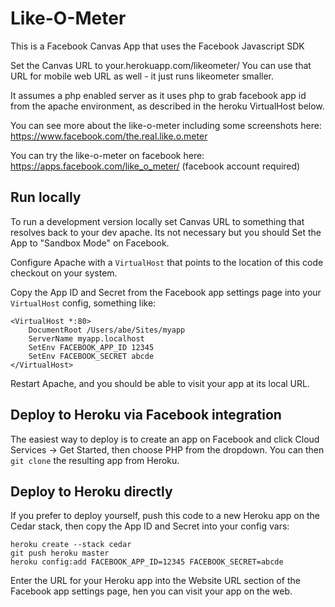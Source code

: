 Like-O-Meter
============

This is a Facebook Canvas App that uses the Facebook Javascript SDK


Set the Canvas URL to your.herokuapp.com/likeometer/ 
You can use that URL for mobile web URL as well - it just runs likeometer smaller.

It assumes a php enabled server as it uses php to grab facebook app id from the apache environment, as described in the heroku VirtualHost below. 

You can see more about the like-o-meter including some screenshots here:
https://www.facebook.com/the.real.like.o.meter

You can try the like-o-meter on facebook here: https://apps.facebook.com/like_o_meter/ (facebook
account required)


Run locally
-----------
To run a development version locally set Canvas URL to something that resolves back to your
dev apache. Its not necessary but you should Set the App to "Sandbox Mode" on Facebook. 

Configure Apache with a `VirtualHost` that points to the location of this code checkout on your system.

Copy the App ID and Secret from the Facebook app settings page into your `VirtualHost` config, something like:

    <VirtualHost *:80>
        DocumentRoot /Users/abe/Sites/myapp
        ServerName myapp.localhost
        SetEnv FACEBOOK_APP_ID 12345
        SetEnv FACEBOOK_SECRET abcde
    </VirtualHost>

Restart Apache, and you should be able to visit your app at its local URL.






Deploy to Heroku via Facebook integration
-----------------------------------------
The easiest way to deploy is to create an app on Facebook and click Cloud Services -> Get Started, then choose PHP from the dropdown.  You can then `git clone` the resulting app from Heroku.

Deploy to Heroku directly
-------------------------
If you prefer to deploy yourself, push this code to a new Heroku app on the Cedar stack, then copy the App ID and Secret into your config vars:

    heroku create --stack cedar
    git push heroku master
    heroku config:add FACEBOOK_APP_ID=12345 FACEBOOK_SECRET=abcde

Enter the URL for your Heroku app into the Website URL section of the Facebook app settings page, hen you can visit your app on the web.
